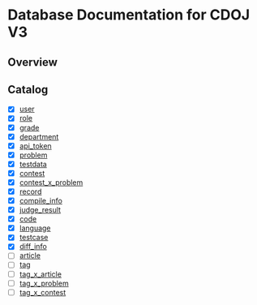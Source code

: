 # Database Documentation for CDOJ V3

## Overview

## Catalog
+ [x] [user](user.md)
+ [x] [role](role.md)
+ [x] [grade](grade.md)
+ [x] [department](department.md)
+ [x] [api_token](api_token.md)
+ [x] [problem](problem.md)
+ [x] [testdata](testdata.md)
+ [x] [contest](contest.md)
+ [x] [contest_x_problem](contest_x_problem.md)
+ [x] [record](record,md)
+ [x] [compile_info](compile_info.md)
+ [x] [judge_result](judge_result.md)
+ [x] [code](code.md)
+ [x] [language](language.md)
+ [x] [testcase](testcase.md)
+ [x] [diff_info](diff_info.md)
+ [ ] [article](article.md)
+ [ ] [tag](tag.md)
+ [ ] [tag_x_article](tag_x_article.md)
+ [ ] [tag_x_problem](tag_x_problem.md)
+ [ ] [tag_x_contest](tag_x_contest.md)
